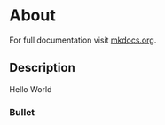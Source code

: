 # About

For full documentation visit [mkdocs.org](http://mkdocs.org).

## Description

Hello World

### Bullet
